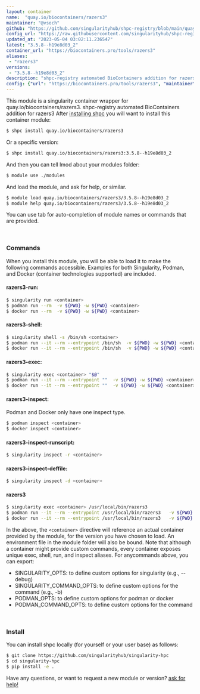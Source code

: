 ```yaml
---
layout: container
name:  "quay.io/biocontainers/razers3"
maintainer: "@vsoch"
github: "https://github.com/singularityhub/shpc-registry/blob/main/quay.io/biocontainers/razers3/container.yaml"
config_url: "https://raw.githubusercontent.com/singularityhub/shpc-registry/main/quay.io/biocontainers/razers3/container.yaml"
updated_at: "2023-05-04 03:02:11.236547"
latest: "3.5.8--h19e8d03_2"
container_url: "https://biocontainers.pro/tools/razers3"
aliases:
 - "razers3"
versions:
 - "3.5.8--h19e8d03_2"
description: "shpc-registry automated BioContainers addition for razers3"
config: {"url": "https://biocontainers.pro/tools/razers3", "maintainer": "@vsoch", "description": "shpc-registry automated BioContainers addition for razers3", "latest": {"3.5.8--h19e8d03_2": "sha256:6fa1a8edecb657c83c35570973ccffb55309006e0b9f68e8c32ee7300b055cae"}, "tags": {"3.5.8--h19e8d03_2": "sha256:6fa1a8edecb657c83c35570973ccffb55309006e0b9f68e8c32ee7300b055cae"}, "docker": "quay.io/biocontainers/razers3", "aliases": {"razers3": "/usr/local/bin/razers3"}}
---
```


This module is a singularity container wrapper for quay.io/biocontainers/razers3.
shpc-registry automated BioContainers addition for razers3
After [installing shpc](#install) you will want to install this container module:


```bash
$ shpc install quay.io/biocontainers/razers3
```

Or a specific version:

```bash
$ shpc install quay.io/biocontainers/razers3:3.5.8--h19e8d03_2
```

And then you can tell lmod about your modules folder:

```bash
$ module use ./modules
```

And load the module, and ask for help, or similar.

```bash
$ module load quay.io/biocontainers/razers3/3.5.8--h19e8d03_2
$ module help quay.io/biocontainers/razers3/3.5.8--h19e8d03_2
```

You can use tab for auto-completion of module names or commands that are provided.

<br>

### Commands

When you install this module, you will be able to load it to make the following commands accessible.
Examples for both Singularity, Podman, and Docker (container technologies supported) are included.

#### razers3-run:

```bash
$ singularity run <container>
$ podman run --rm  -v ${PWD} -w ${PWD} <container>
$ docker run --rm  -v ${PWD} -w ${PWD} <container>
```

#### razers3-shell:

```bash
$ singularity shell -s /bin/sh <container>
$ podman run --it --rm --entrypoint /bin/sh  -v ${PWD} -w ${PWD} <container>
$ docker run --it --rm --entrypoint /bin/sh  -v ${PWD} -w ${PWD} <container>
```

#### razers3-exec:

```bash
$ singularity exec <container> "$@"
$ podman run --it --rm --entrypoint ""  -v ${PWD} -w ${PWD} <container> "$@"
$ docker run --it --rm --entrypoint ""  -v ${PWD} -w ${PWD} <container> "$@"
```

#### razers3-inspect:

Podman and Docker only have one inspect type.

```bash
$ podman inspect <container>
$ docker inspect <container>
```

#### razers3-inspect-runscript:

```bash
$ singularity inspect -r <container>
```

#### razers3-inspect-deffile:

```bash
$ singularity inspect -d <container>
```


#### razers3

```bash
$ singularity exec <container> /usr/local/bin/razers3
$ podman run --it --rm --entrypoint /usr/local/bin/razers3   -v ${PWD} -w ${PWD} <container> -c " $@"
$ docker run --it --rm --entrypoint /usr/local/bin/razers3   -v ${PWD} -w ${PWD} <container> -c " $@"
```



In the above, the `<container>` directive will reference an actual container provided
by the module, for the version you have chosen to load. An environment file in the
module folder will also be bound. Note that although a container
might provide custom commands, every container exposes unique exec, shell, run, and
inspect aliases. For anycommands above, you can export:

 - SINGULARITY_OPTS: to define custom options for singularity (e.g., --debug)
 - SINGULARITY_COMMAND_OPTS: to define custom options for the command (e.g., -b)
 - PODMAN_OPTS: to define custom options for podman or docker
 - PODMAN_COMMAND_OPTS: to define custom options for the command

<br>

### Install

You can install shpc locally (for yourself or your user base) as follows:

```bash
$ git clone https://github.com/singularityhub/singularity-hpc
$ cd singularity-hpc
$ pip install -e .
```

Have any questions, or want to request a new module or version? [ask for help!](https://github.com/singularityhub/singularity-hpc/issues)